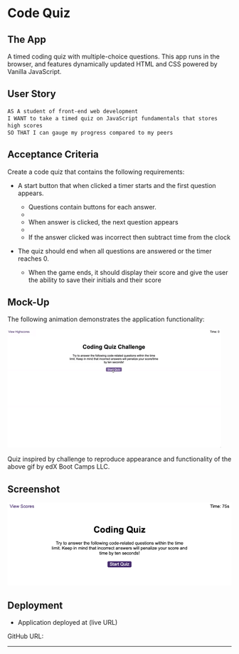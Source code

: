 # Code Quiz

## The App

A timed coding quiz with multiple-choice questions. This app runs in the browser, and features dynamically updated HTML and CSS powered by Vanilla JavaScript.

## User Story

```
AS A student of front-end web development
I WANT to take a timed quiz on JavaScript fundamentals that stores high scores
SO THAT I can gauge my progress compared to my peers
```

## Acceptance Criteria

Create a code quiz that contains the following requirements:

- A start button that when clicked a timer starts and the first question appears.

  - Questions contain buttons for each answer.
  -
  - When answer is clicked, the next question appears
  -
  - If the answer clicked was incorrect then subtract time from the clock

- The quiz should end when all questions are answered or the timer reaches 0.

  - When the game ends, it should display their score and give the user the ability to save their initials and their score

## Mock-Up

The following animation demonstrates the application functionality:

![Animation of code quiz. Presses button to start quiz. Clicks the button for the answer to each question, displays if answer was correct or incorrect. Quiz finishes and displays high scores. User adds their intials, then clears their intials and starts over.](./assets/code-quiz-demo.gif)

Quiz inspired by challenge to reproduce appearance and functionality of the above gif by edX Boot Camps LLC.

## Screenshot
![Screenshot of code quiz.](./assets/Screenshot.png)

## Deployment

- Application deployed at (live URL)

GitHub URL:

---
